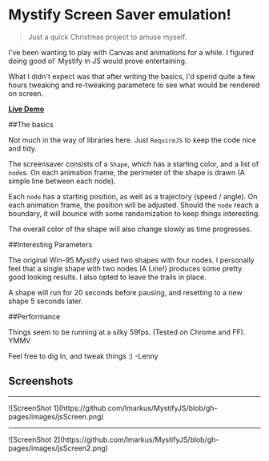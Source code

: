Mystify Screen Saver emulation!
===============================

> Just a quick Christmas project to amuse myself.

 I've been wanting to play with Canvas and animations for a while. I figured doing good ol' Mystify in JS would prove entertaining.

 What I didn't expect was that after writing the basics, I'd spend quite a few hours tweaking and re-tweaking parameters to see what would be rendered on screen.

**[Live Demo](http://lmarkus.github.io/MystifyJS/)**


##The basics

 Not much in the way of libraries here. Just `RequireJS` to keep the code nice and tidy.

 The screensaver consists of a `Shape`, which has a starting color, and a list of `node`s.
 On each animation frame, the perimeter of the shape is drawn (A simple line between each node).

 Each `node` has a starting position, as well as a trajectory (speed / angle).  On each animation frame, the position will be adjusted.
 Should the `node` reach a boundary, it will bounce with some randomization to keep things interesting.

 The overall color of the shape will also change slowly as time progresses.

##Interesting Parameters

 The original Win-95 Mystify used two shapes with four nodes. I personally feel that a single shape with two nodes (A Line!)
 produces some pretty good looking results. I also opted to leave the trails in place.

 A shape will run for 20 seconds before pausing, and resetting to a new shape 5 seconds later.

##Performance

 Things seem to be running at a silky 59fps. (Tested on Chrome and FF). YMMV

 Feel free to dig in, and tweak things :)
 -Lenny

## Screenshots

 <hr>
 ![ScreenShot 1](https://github.com/lmarkus/MystifyJS/blob/gh-pages/images/jsScreen.png)
 <hr>
 ![ScreenShot 2](https://github.com/lmarkus/MystifyJS/blob/gh-pages/images/jsScreen2.png)





